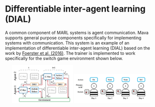 # Differentiable inter-agent learning (DIAL)

A common component of MARL systems is agent communication. Mava supports general purpose components specifically for implementing systems with communication. This system is an example of an implementation of differentiable inter-agent learning (DIAL) based on the work by [Foerster et al. (2016)][Foerster et al., 2016]. The trainer is implemented to work specifically for the switch game environment shown below.

<p style="text-align:center;">
<img src="../../../../docs/images/dial.png" width="40%">
<img src="../../../../docs/images/switchgame.png" width="50%">
</p>

[Foerster et al., 2016]: https://arxiv.org/abs/1605.06676

